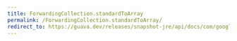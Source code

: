 ```yaml
---
title: ForwardingCollection.standardToArray
permalink: /ForwardingCollection.standardToArray/
redirect_to: https://guava.dev/releases/snapshot-jre/api/docs/com/google/common/collect/ForwardingCollection.html#standardToArray--
---
```

